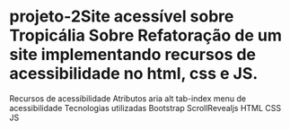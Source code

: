 # projeto-2Site acessível sobre Tropicália Sobre Refatoração de um site implementando recursos de acessibilidade no html, css e JS.

Recursos de acessibilidade Atributos aria alt tab-index menu de acessibilidade Tecnologias utilizadas Bootstrap ScrollRevealjs HTML CSS JS
